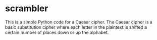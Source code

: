# scrambler
This is a simple Python code for a Caesar cipher. The Caesar cipher is a basic substitution cipher where each letter in the plaintext is shifted a certain number of places down or up the alphabet.
